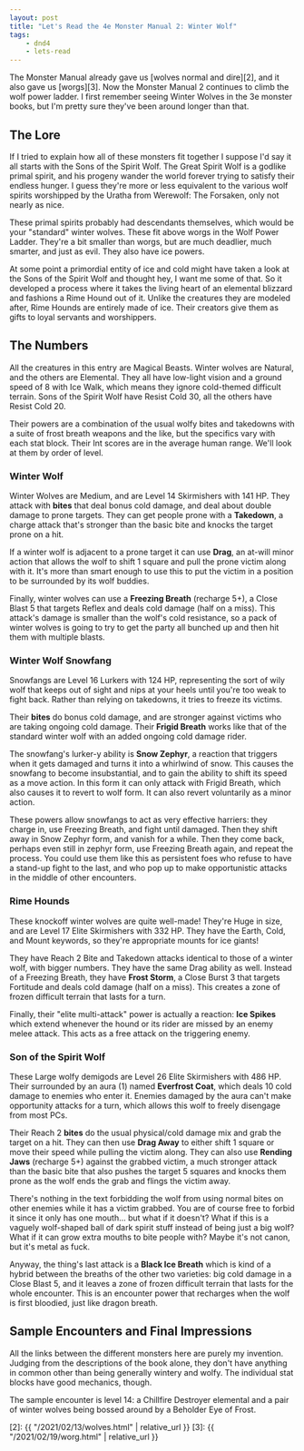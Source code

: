 ```yaml
---
layout: post
title: "Let's Read the 4e Monster Manual 2: Winter Wolf"
tags:
    - dnd4
    - lets-read
---
```


The Monster Manual already gave us [wolves normal and dire][2], and it also gave
us [worgs][3]. Now the Monster Manual 2 continues to climb the wolf power
ladder. I first remember seeing Winter Wolves in the 3e monster books, but I'm
pretty sure they've been around longer than that.

## The Lore

If I tried to explain how all of these monsters fit together I suppose I'd say
it all starts with the Sons of the Spirit Wolf. The Great Spirit Wolf is a
godlike primal spirit, and his progeny wander the world forever trying to
satisfy their endless hunger. I guess they're more or less equivalent to the
various wolf spirits worshipped by the Uratha from Werewolf: The Forsaken, only
not nearly as nice.

These primal spirits probably had descendants themselves, which would be your
"standard" winter wolves. These fit above worgs in the Wolf Power
Ladder. They're a bit smaller than worgs, but are much deadlier, much smarter,
and just as evil. They also have ice powers.

At some point a primordial entity of ice and cold might have taken a look at
the Sons of the Spirit Wolf and thought hey, I want me some of that. So it
developed a process where it takes the living heart of an elemental blizzard and
fashions a Rime Hound out of it. Unlike the creatures they are modeled after,
Rime Hounds are entirely made of ice. Their creators give them as gifts to loyal
servants and worshippers.

## The Numbers

All the creatures in this entry are Magical Beasts. Winter wolves are Natural,
and the others are Elemental. They all have low-light vision and a ground speed
of 8 with Ice Walk, which means they ignore cold-themed difficult terrain. Sons
of the Spirit Wolf have Resist Cold 30, all the others have Resist Cold 20.

Their powers are a combination of the usual wolfy bites and takedowns with a
suite of frost breath weapons and the like, but the specifics vary with each
stat block. Their Int scores are in the average human range. We'll look at them
by order of level.

### Winter Wolf

Winter Wolves are Medium, and are Level 14 Skirmishers with 141 HP. They attack
with **bites** that deal bonus cold damage, and deal about double damage to
prone targets. They can get people prone with a **Takedown**, a charge attack
that's stronger than the basic bite and knocks the target prone on a hit.

If a winter wolf is adjacent to a prone target it can use **Drag**, an at-will
minor action that allows the wolf to shift 1 square and pull the prone victim
along with it. It's more than smart enough to use this to put the victim in a
position to be surrounded by its wolf buddies.

Finally, winter wolves can use a **Freezing Breath** (recharge 5+), a Close
Blast 5 that targets Reflex and deals cold damage (half on a miss). This
attack's damage is smaller than the wolf's cold resistance, so a pack of winter
wolves is going to try to get the party all bunched up and then hit them with
multiple blasts.

### Winter Wolf Snowfang

Snowfangs are Level 16 Lurkers with 124 HP, representing the sort of wily wolf
that keeps out of sight and nips at your heels until you're too weak to fight
back. Rather than relying on takedowns, it tries to freeze its victims.

Their **bites** do bonus cold damage, and are stronger against victims who are
taking ongoing cold damage. Their **Frigid Breath** works like that of the
standard winter wolf with an added ongoing cold damage rider.

The snowfang's lurker-y ability is **Snow Zephyr**, a reaction that triggers
when it gets damaged and turns it into a whirlwind of snow. This causes the
snowfang to become insubstantial, and to gain the ability to shift its speed as
a move action. In this form it can only attack with Frigid Breath, which also
causes it to revert to wolf form. It can also revert voluntarily as a minor
action.

These powers allow snowfangs to act as very effective harriers: they charge in,
use Freezing Breath, and fight until damaged. Then they shift away in Snow
Zephyr form, and vanish for a while. Then they come back, perhaps even still in
zephyr form, use Freezing Breath again, and repeat the process. You could use
them like this as persistent foes who refuse to have a stand-up fight to the
last, and who pop up to make opportunistic attacks in the middle of other
encounters.

### Rime Hounds

These knockoff winter wolves are quite well-made! They're Huge in size, and are
Level 17 Elite Skirmishers with 332 HP. They have the Earth, Cold, and Mount
keywords, so they're appropriate mounts for ice giants!

They have Reach 2 Bite and Takedown attacks identical to those of a winter wolf,
with bigger numbers. They have the same Drag ability as well. Instead of a
Freezing Breath, they have **Frost Storm**, a Close Burst 3 that targets
Fortitude and deals cold damage (half on a miss). This creates a zone of frozen
difficult terrain that lasts for a turn.

Finally, their "elite multi-attack" power is actually a reaction: **Ice
Spikes** which extend whenever the hound or its rider are missed by an enemy
melee attack. This acts as a free attack on the triggering enemy.

### Son of the Spirit Wolf

These Large wolfy demigods are Level 26 Elite Skirmishers with 486 HP. Their
surrounded by an aura (1) named **Everfrost Coat**, which deals 10 cold damage
to enemies who enter it. Enemies damaged by the aura can't make opportunity
attacks for a turn, which allows this wolf to freely disengage from most PCs.

Their Reach 2 **bites** do the usual physical/cold damage mix and grab the
target on a hit. They can then use **Drag Away** to either shift 1 square or
move their speed while pulling the victim along. They can also use **Rending
Jaws** (recharge 5+) against the grabbed victim, a much stronger attack than the
basic bite that also pushes the target 5 squares and knocks them prone as the
wolf ends the grab and flings the victim away.

There's nothing in the text forbidding the wolf from using normal bites on other
enemies while it has a victim grabbed. You are of course free to forbid it since
it only has one mouth... but what if it doesn't? What if this is a vaguely
wolf-shaped ball of dark spirit stuff instead of being just a big wolf? What if
it can grow extra mouths to bite people with? Maybe it's not canon, but it's
metal as fuck.

Anyway, the thing's last attack is a **Black Ice Breath** which is kind of a
hybrid between the breaths of the other two varieties: big cold damage in a
Close Blast 5, and it leaves a zone of frozen difficult terrain that lasts for
the whole encounter. This is an encounter power that recharges when the wolf is
first bloodied, just like dragon breath.

## Sample Encounters and Final Impressions

All the links between the different monsters here are purely my
invention. Judging from the descriptions of the book alone, they don't have
anything in common other than being generally wintery and wolfy. The individual
stat blocks have good mechanics, though.

The sample encounter is level 14: a Chillfire Destroyer elemental and a pair of
winter wolves being bossed around by a Beholder Eye of Frost.

[2]: {{ "/2021/02/13/wolves.html" | relative_url }}
[3]: {{ "/2021/02/19/worg.html" | relative_url }}

